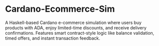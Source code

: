 # Cardano-Ecommerce-Sim
A Haskell-based Cardano e-commerce simulation where users buy products with ADA, enjoy limited-time discounts, and receive delivery confirmations. Features smart contract-style logic like balance validation, timed offers, and instant transaction feedback.
